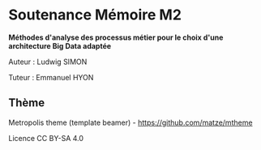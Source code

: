 # Soutenance Mémoire M2

**Méthodes d'analyse des processus métier pour le choix d'une architecture Big Data adaptée**

Auteur : Ludwig SIMON

Tuteur : Emmanuel HYON

## Thème

Metropolis theme (template beamer) - https://github.com/matze/mtheme 

Licence CC BY-SA 4.0